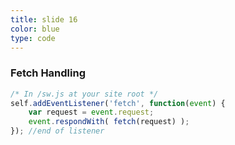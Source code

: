 ```yaml
---
title: slide 16
color: blue
type: code
---
```

### Fetch Handling

```javascript
/* In /sw.js at your site root */
self.addEventListener('fetch', function(event) {
    var request = event.request;
    event.respondWith( fetch(request) );
}); //end of listener
```
